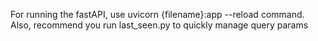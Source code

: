 For running the fastAPI, use uvicorn {filename}:app --reload command. Also, recommend you run last_seen.py to quickly manage query params
